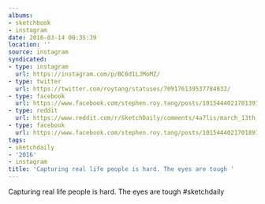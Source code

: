 ```yaml
---
albums:
- sketchbook
- instagram
date: 2016-03-14 00:35:39
location: ''
source: instagram
syndicated:
- type: instagram
  url: https://instagram.com/p/BC6d1LJMoMZ/
- type: twitter
  url: https://twitter.com/roytang/statuses/709176139537784832/
- type: facebook
  url: https://www.facebook.com/stephen.roy.tang/posts/10154440217013912:0
- type: reddit
  url: https://www.reddit.com/r/SketchDaily/comments/4a7lis/march_13th_house_of_cards/d0ydmpy/
- type: facebook
  url: https://www.facebook.com/stephen.roy.tang/posts/10154440217018912
tags:
- sketchdaily
- '2016'
- instagram
title: 'Capturing real life people is hard. The eyes are tough '
---
```


Capturing real life people is hard. The eyes are tough #sketchdaily